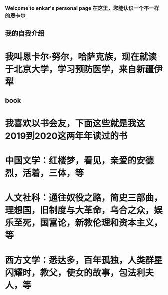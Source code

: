 ### Welcome to enkar's personal page 在这里，您能认识一个不一样的恩卡尔
## 我的自我介绍
 # 我叫恩卡尔·努尔，哈萨克族，现在就读于北京大学，学习预防医学，来自新疆伊犁
## book
#  我喜欢以书会友，下面这些就是我这2019到2020这两年年读过的书
# 中国文学：红楼梦，看见，亲爱的安德烈，活着，三体，等
# 人文社科：通往奴役之路，简史三部曲，理想国，旧制度与大革命，乌合之众，娱乐至死，国富论，新教伦理和资本主义，等
# 西方文学：悉达多，百年孤独，人类群星闪耀时，教父，使女的故事，包法利夫人，等 

